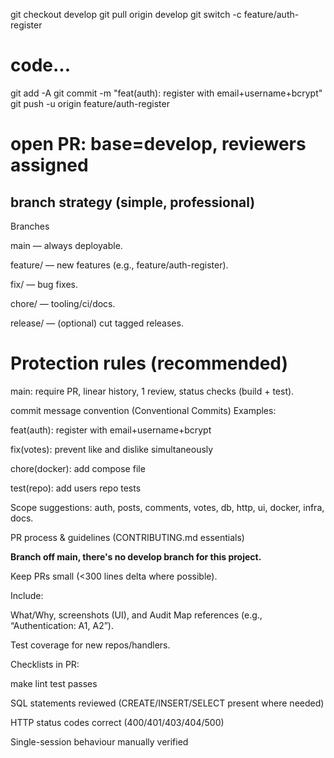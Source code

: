 git checkout develop
git pull origin develop
git switch -c feature/auth-register
# code...
git add -A
git commit -m "feat(auth): register with email+username+bcrypt"
git push -u origin feature/auth-register
# open PR: base=develop, reviewers assigned


## branch strategy (simple, professional)
Branches

main — always deployable.

feature/<short-scope> — new features (e.g., feature/auth-register).

fix/<short-scope> — bug fixes.

chore/<short-scope> — tooling/ci/docs.

release/<version> — (optional) cut tagged releases.

# Protection rules (recommended)

main: require PR, linear history, 1 review, status checks (build + test).

commit message convention (Conventional Commits)
Examples:

feat(auth): register with email+username+bcrypt

fix(votes): prevent like and dislike simultaneously

chore(docker): add compose file

test(repo): add users repo tests

Scope suggestions: auth, posts, comments, votes, db, http, ui, docker, infra, docs.

PR process & guidelines (CONTRIBUTING.md essentials)

**Branch off main, there's no develop branch for this project.**

Keep PRs small (<300 lines delta where possible).

Include:

What/Why, screenshots (UI), and Audit Map references (e.g., “Authentication: A1, A2”).

Test coverage for new repos/handlers.

Checklists in PR:

 make lint test passes

 SQL statements reviewed (CREATE/INSERT/SELECT present where needed)

 HTTP status codes correct (400/401/403/404/500)

 Single-session behaviour manually verified